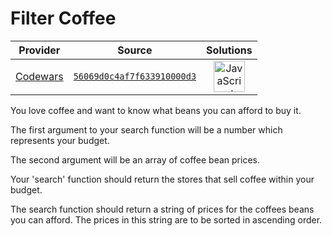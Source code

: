 [_metadata_:generated]: - "true"

# Filter Coffee

<!-- INFO TABLE BEGIN -->

| Provider                                        | Source                                                                               | Solutions                                                                                                                                                    |
| :---------------------------------------------: | :----------------------------------------------------------------------------------: | :----------------------------------------------------------------------------------------------------------------------------------------------------------: |
| [Codewars](../../../docs/providers/Codewars.md) | [`56069d0c4af7f633910000d3`](https://www.codewars.com/kata/56069d0c4af7f633910000d3) | [<img src="https://res.cloudinary.com/rascaltwo/image/upload/v1631924076/javascript_ehszr7.svg" alt="JavaScript" title="JavaScript" width="50" />](solve.js) |

<!-- INFO TABLE END -->

You love coffee and want to know what beans you can afford to buy it.

The first argument to your search function will be a number which represents your budget.

The second argument will be an array of coffee bean prices.

Your 'search' function should return the stores that sell coffee within your budget. 

The search function should return a string of prices for the coffees beans you can afford. The prices in this string are to be sorted in ascending order.


